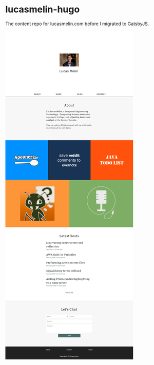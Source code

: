 # lucasmelin-hugo
The content repo for lucasmelin.com before I migrated to GatsbyJS.

![Screenshot of lucasmelin.com on Nov 3, 2018](/static/images/Screenshot_2018-11-03%20Lucas%20Melin.png?raw=true)
